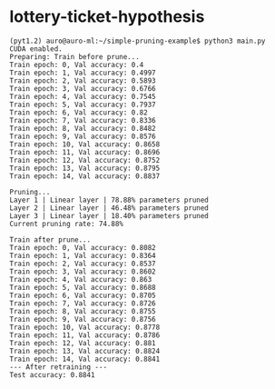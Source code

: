 # lottery-ticket-hypothesis

    (pyt1.2) auro@auro-ml:~/simple-pruning-example$ python3 main.py 
    CUDA enabled.
    Preparing: Train before prune...
    Train epoch: 0, Val accuracy: 0.4
    Train epoch: 1, Val accuracy: 0.4997
    Train epoch: 2, Val accuracy: 0.5893
    Train epoch: 3, Val accuracy: 0.6766
    Train epoch: 4, Val accuracy: 0.7545
    Train epoch: 5, Val accuracy: 0.7937
    Train epoch: 6, Val accuracy: 0.82
    Train epoch: 7, Val accuracy: 0.8336
    Train epoch: 8, Val accuracy: 0.8482
    Train epoch: 9, Val accuracy: 0.8576
    Train epoch: 10, Val accuracy: 0.8658
    Train epoch: 11, Val accuracy: 0.8696
    Train epoch: 12, Val accuracy: 0.8752
    Train epoch: 13, Val accuracy: 0.8795
    Train epoch: 14, Val accuracy: 0.8837

    Pruning...
    Layer 1 | Linear layer | 78.88% parameters pruned
    Layer 2 | Linear layer | 46.48% parameters pruned
    Layer 3 | Linear layer | 18.40% parameters pruned
    Current pruning rate: 74.88%

    Train after prune...
    Train epoch: 0, Val accuracy: 0.8082
    Train epoch: 1, Val accuracy: 0.8364
    Train epoch: 2, Val accuracy: 0.8537
    Train epoch: 3, Val accuracy: 0.8602
    Train epoch: 4, Val accuracy: 0.863
    Train epoch: 5, Val accuracy: 0.8688
    Train epoch: 6, Val accuracy: 0.8705
    Train epoch: 7, Val accuracy: 0.8726
    Train epoch: 8, Val accuracy: 0.8755
    Train epoch: 9, Val accuracy: 0.8756
    Train epoch: 10, Val accuracy: 0.8778
    Train epoch: 11, Val accuracy: 0.8786
    Train epoch: 12, Val accuracy: 0.881
    Train epoch: 13, Val accuracy: 0.8824
    Train epoch: 14, Val accuracy: 0.8841
    --- After retraining ---
    Test accuracy: 0.8841


